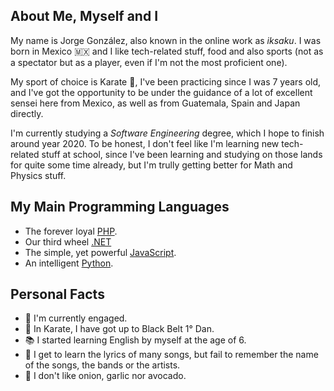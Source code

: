 ## About Me, Myself and I
My name is Jorge González, also known in the online work as _iksaku_.
I was born in Mexico :mexico: and I like tech-related stuff, food and also
sports (not as a spectator but as a player, even if I'm not the most
proficient one).

My sport of choice is Karate :martial_arts_uniform:, I've been practicing
since I was 7 years old, and I've got the opportunity to be under the guidance
of a lot of excellent sensei here from Mexico, as well as from Guatemala,
Spain and Japan directly.

I'm currently studying a _Software Engineering_ degree, which I hope to finish
around year 2020. To be honest, I don't feel like I'm learning new tech-related
stuff at school, since I've been learning and studying on those lands for quite
some time already, but I'm trully getting better for Math and Physics stuff.

## My Main Programming Languages
* The forever loyal [PHP](https://www.php.net/).
* Our third wheel [.NET](https://dotnet.microsoft.com/)
* The simple, yet powerful
[JavaScript](https://developer.mozilla.org/en-US/docs/Web/JavaScript).
* An intelligent [Python](https://www.python.org/).

## Personal Facts
* :ring: I'm currently engaged.
* :martial_arts_uniform: In Karate, I have got up to Black Belt 1° Dan.
* :books: I started learning English by myself at the age of 6.
* :microphone: I get to learn the lyrics of many songs, but fail to remember
the name of the songs, the bands or the artists.
* :nauseated_face: I don't like onion, garlic nor avocado.
